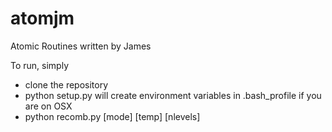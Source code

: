 atomjm
======

Atomic Routines written by James

To run, simply 

* clone the repository
* python setup.py will create environment variables in .bash_profile if you are on OSX
* python recomb.py [mode] [temp] [nlevels]
